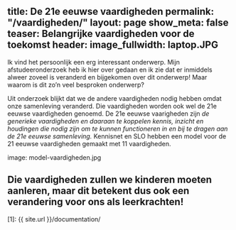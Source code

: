 ---
---

title: De 21e eeuwse vaardigheden
 permalink: "/vaardigheden/"
 layout: page
 show_meta: false
 teaser: Belangrijke vaardigheden voor de toekomst
 header:
   image_fullwidth: laptop.JPG
 ---
 
 Ik vind het persoonlijk een erg interessant onderwerp. Mijn afstudeeronderzoek heb ik hier over gedaan en ik zie dat er inmiddels alweer zoveel is veranderd en bijgekomen over dit onderwerp! Maar waarom is dit zo’n veel besproken onderwerp?

 Uit onderzoek blijkt dat we de andere vaardigheden nodig hebben omdat onze samenleving veranderd. Die vaardigheden worden ook wel de 21e eeuwse vaardigheden genoemd. De 21e eeuwse vaarigheden zijn *de generieke vaardigheden en daaraan te koppelen kennis, inzicht en houdingen die nodig zijn om te kunnen functioneren in en bij te dragen aan de 21e eeuwse samenleving.*
 Kennisnet en SLO hebben een model voor de 21 eeuwse vaardigheden gemaakt met 11 vaardigheden.
 
 image: model-vaardigheden.jpg
 
 Die vaardigheden zullen we kinderen moeten aanleren, maar dit betekent dus ook een verandering voor ons als leerkrachten! 
 ---
 

  
[1]: {{ site.url }}/documentation/

